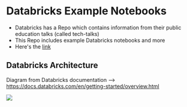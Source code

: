 # Databricks Example Notebooks

- Databricks has a Repo which contains information from their public education talks (called tech-talks)
- This Repo includes example Databricks notebooks and more
- Here's the [link](https://github.com/databricks/tech-talks)

## Databricks Architecture

Diagram from Databricks documentation --> https://docs.databricks.com/en/getting-started/overview.html

<img src="https://docs.databricks.com/en/_images/databricks-architecture-aws.png">
